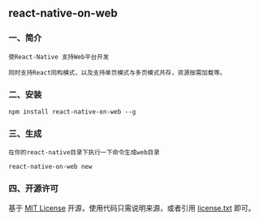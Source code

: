 ## react-native-on-web

### 一、简介

    使React-Native 支持Web平台开发

    同时支持React同构模式，以及支持单页模式与多页模式共存，资源按需加载等。 


### 二、安装

    npm install react-native-on-web --g
    
     
### 三、生成

    在你的react-native目录下执行一下命令生成web目录
    
    react-native-on-web new
    

### 四、开源许可
基于 [MIT License](http://zh.wikipedia.org/wiki/MIT_License) 开源，使用代码只需说明来源，或者引用 [license.txt](https://github.com/sofish/typo.css/blob/master/license.txt) 即可。